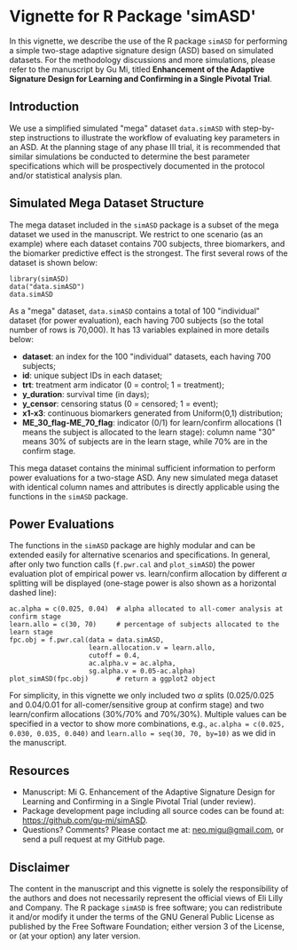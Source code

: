 # Vignette for R Package 'simASD'

In this vignette, we describe the use of the R package `simASD` for performing a simple two-stage adaptive signature design (ASD) based on simulated datasets. For the methodology discussions and more simulations, please refer to the manuscript by Gu Mi, titled **Enhancement of the Adaptive Signature Design for Learning and Confirming in a Single Pivotal Trial**.

## Introduction

We use a simplified simulated "mega" dataset `data.simASD` with step-by-step instructions to illustrate the workflow of evaluating key parameters in an ASD. At the planning stage of any phase III trial, it is recommended that similar simulations be conducted to determine the best parameter specifications which will be prospectively documented in the protocol and/or statistical analysis plan. 

## Simulated Mega Dataset Structure

The mega dataset included in the `simASD` package is a subset of the mega dataset we used in the manuscript. We restrict to one scenario (as an example) where each dataset contains 700 subjects, three biomarkers, and the biomarker predictive effect is the strongest. The first several rows of the dataset is shown below:

```{r, echo=TRUE, eval=TRUE, warning = FALSE, message = FALSE}
library(simASD)
data("data.simASD")
data.simASD
```

As a "mega" dataset, `data.simASD` contains a total of 100 "individual" dataset (for power evaluation), each having 700 subjects (so the total number of rows is 70,000). It has 13 variables explained in more details below:

* **dataset**: an index for the 100 "individual" datasets, each having 700 subjects;
* **id**: unique subject IDs in each dataset;
* **trt**: treatment arm indicator (0 = control; 1 = treatment);
* **y_duration**: survival time (in days);
* **y_censor**: censoring status (0 = censored; 1 = event);
* **x1-x3**: continuous biomarkers generated from Uniform(0,1) distribution;
* **ME_30_flag-ME_70_flag**: indicator (0/1) for learn/confirm allocations (1 means the subject is allocated to the learn stage): column name "30" means 30\% of subjects are in the learn stage, while 70\% are in the confirm stage.

This mega dataset contains the minimal sufficient information to perform power evaluations for a two-stage ASD. Any new simulated mega dataset with identical column names and attributes is directly applicable using the functions in the `simASD` package.


## Power Evaluations

The functions in the `simASD` package are highly modular and can be extended easily for alternative scenarios and specifications. In general, after only two function calls (`f.pwr.cal` and `plot_simASD`) the power evaluation plot of empirical power vs. learn/confirm allocation by different $\alpha$ splitting will be displayed (one-stage power is also shown as a horizontal dashed line):

```{r, echo=TRUE, eval=TRUE, warning = FALSE, message = FALSE, fig.show='asis', fig.width=6, fig.height=4}
ac.alpha = c(0.025, 0.04)  # alpha allocated to all-comer analysis at confirm stage
learn.allo = c(30, 70)     # percentage of subjects allocated to the learn stage
fpc.obj = f.pwr.cal(data = data.simASD,
                    learn.allocation.v = learn.allo,
                    cutoff = 0.4,
                    ac.alpha.v = ac.alpha,
                    sg.alpha.v = 0.05-ac.alpha)
plot_simASD(fpc.obj)       # return a ggplot2 object
```

For simplicity, in this vignette we only included two $\alpha$ splits (0.025/0.025 and 0.04/0.01 for all-comer/sensitive group at confirm stage) and two learn/confirm allocations (30\%/70\% and 70\%/30\%). Multiple values can be specified in a vector to show more combinations, e.g., `ac.alpha = c(0.025, 0.030, 0.035, 0.040)` and `learn.allo = seq(30, 70, by=10)` as we did in the manuscript.


## Resources

* Manuscript: Mi G. Enhancement of the Adaptive Signature Design for Learning and Confirming in a Single Pivotal Trial (under review).
* Package development page including all source codes can be found at: https://github.com/gu-mi/simASD.
* Questions? Comments? Please contact me at: neo.migu@gmail.com, or send a pull request at my GitHub page.

## Disclaimer

The content in the manuscript and this vignette is solely the responsibility of the authors and does not necessarily represent the official views of Eli Lilly and Company. The R package `simASD` is free software; you can redistribute it and/or modify it under the terms of the GNU General Public License as published by the Free Software Foundation; either version 3 of the License, or (at your option) any later version.
